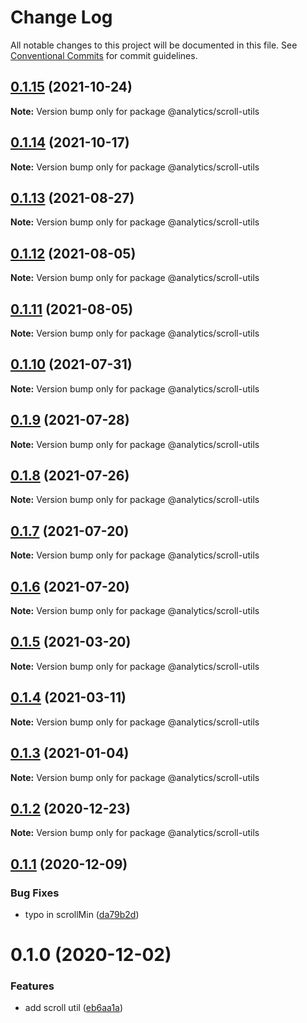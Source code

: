 # Change Log

All notable changes to this project will be documented in this file.
See [Conventional Commits](https://conventionalcommits.org) for commit guidelines.

## [0.1.15](https://github.com/DavidWells/analytics/tree/master/packages/analytics-util-scroll/compare/@analytics/scroll-utils@0.1.14...@analytics/scroll-utils@0.1.15) (2021-10-24)

**Note:** Version bump only for package @analytics/scroll-utils





## [0.1.14](https://github.com/DavidWells/analytics/tree/master/packages/analytics-util-scroll/compare/@analytics/scroll-utils@0.1.13...@analytics/scroll-utils@0.1.14) (2021-10-17)

**Note:** Version bump only for package @analytics/scroll-utils





## [0.1.13](https://github.com/DavidWells/analytics/tree/master/packages/analytics-util-scroll/compare/@analytics/scroll-utils@0.1.12...@analytics/scroll-utils@0.1.13) (2021-08-27)

**Note:** Version bump only for package @analytics/scroll-utils





## [0.1.12](https://github.com/DavidWells/analytics/tree/master/packages/analytics-util-scroll/compare/@analytics/scroll-utils@0.1.11...@analytics/scroll-utils@0.1.12) (2021-08-05)

**Note:** Version bump only for package @analytics/scroll-utils





## [0.1.11](https://github.com/DavidWells/analytics/tree/master/packages/analytics-util-scroll/compare/@analytics/scroll-utils@0.1.10...@analytics/scroll-utils@0.1.11) (2021-08-05)

**Note:** Version bump only for package @analytics/scroll-utils





## [0.1.10](https://github.com/DavidWells/analytics/tree/master/packages/analytics-util-scroll/compare/@analytics/scroll-utils@0.1.9...@analytics/scroll-utils@0.1.10) (2021-07-31)

**Note:** Version bump only for package @analytics/scroll-utils





## [0.1.9](https://github.com/DavidWells/analytics/compare/@analytics/scroll-utils@0.1.8...@analytics/scroll-utils@0.1.9) (2021-07-28)

**Note:** Version bump only for package @analytics/scroll-utils





## [0.1.8](https://github.com/DavidWells/analytics/compare/@analytics/scroll-utils@0.1.7...@analytics/scroll-utils@0.1.8) (2021-07-26)

**Note:** Version bump only for package @analytics/scroll-utils





## [0.1.7](https://github.com/DavidWells/analytics/compare/@analytics/scroll-utils@0.1.6...@analytics/scroll-utils@0.1.7) (2021-07-20)

**Note:** Version bump only for package @analytics/scroll-utils





## [0.1.6](https://github.com/DavidWells/analytics/compare/@analytics/scroll-utils@0.1.5...@analytics/scroll-utils@0.1.6) (2021-07-20)

**Note:** Version bump only for package @analytics/scroll-utils





## [0.1.5](https://github.com/DavidWells/analytics/compare/@analytics/scroll-utils@0.1.4...@analytics/scroll-utils@0.1.5) (2021-03-20)

**Note:** Version bump only for package @analytics/scroll-utils





## [0.1.4](https://github.com/DavidWells/analytics/compare/@analytics/scroll-utils@0.1.3...@analytics/scroll-utils@0.1.4) (2021-03-11)

**Note:** Version bump only for package @analytics/scroll-utils





## [0.1.3](https://github.com/DavidWells/analytics/compare/@analytics/scroll-utils@0.1.2...@analytics/scroll-utils@0.1.3) (2021-01-04)

**Note:** Version bump only for package @analytics/scroll-utils





## [0.1.2](https://github.com/DavidWells/analytics/compare/@analytics/scroll-utils@0.1.1...@analytics/scroll-utils@0.1.2) (2020-12-23)

**Note:** Version bump only for package @analytics/scroll-utils





## [0.1.1](https://github.com/DavidWells/analytics/compare/@analytics/scroll-utils@0.1.0...@analytics/scroll-utils@0.1.1) (2020-12-09)


### Bug Fixes

* typo in scrollMin ([da79b2d](https://github.com/DavidWells/analytics/commit/da79b2d))





# 0.1.0 (2020-12-02)


### Features

* add scroll util ([eb6aa1a](https://github.com/DavidWells/analytics/commit/eb6aa1a))
